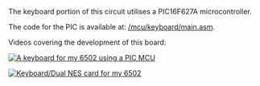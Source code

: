 The keyboard portion of this circuit utilises a PIC16F627A microcontroller.

The code for the PIC is available at: [/mcu/keyboard/main.asm](../mcu/keyboard/main.asm).

Videos covering the development of this board:

[![A keyboard for my 6502 using a PIC MCU](https://img.visualrealmsoftware.com/youtube/thumb/D6upr-1-uuE)](https://www.youtube.com/watch?v=D6upr-1-uuE "A keyboard for my 6502 using a PIC MCU")

[![Keyboard/Dual NES card for my 6502](https://img.visualrealmsoftware.com/youtube/thumb/Qse6tx60XS4)](https://www.youtube.com/watch?v=Qse6tx60XS4 "Keyboard/Dual NES card for my 6502")

